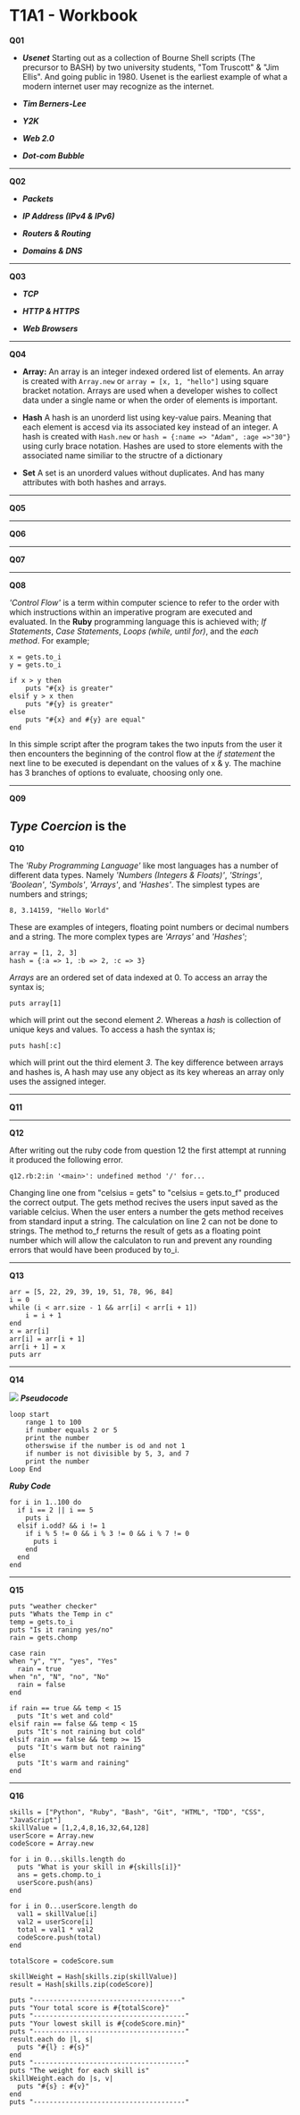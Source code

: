 # T1A1 - Workbook

**Q01**

* ***Usenet*** Starting out as a collection of Bourne Shell scripts (The
precursor to BASH) by two university students, "Tom Truscott" & "Jim Ellis". And
going public in 1980. Usenet is the earliest example of what a modern internet
user may recognize as the internet.

* ***Tim Berners-Lee***

* ***Y2K***

* ***Web 2.0***

* ***Dot-com Bubble***

---

**Q02**

* ***Packets***

* ***IP Address (IPv4 & IPv6)***

* ***Routers & Routing***

* ***Domains & DNS***

---

**Q03**

* ***TCP***

* ***HTTP & HTTPS***

* ***Web Browsers***

---

**Q04**

* **Array:** An array is an integer indexed ordered list of elements. An array
is created with ```Array.new``` or ```array = [x, 1, "hello"]``` using square
bracket notation. Arrays are used when a developer wishes to collect data under
a single name or when the order of elements is important.

* **Hash** A hash is an unorderd list using key-value pairs. Meaning that each
element is accesd via its associated key instead of an integer. A hash is
created with ```Hash.new``` or ```hash = {:name => "Adam", :age =>"30"}```
using curly brace notation. Hashes are used to store elements with the associated
name similiar to the structre of a dictionary

* **Set** A set is an unorderd values without duplicates. And has many attributes
with both hashes and arrays.
---

**Q05**

---

**Q06**

---

**Q07**

---

**Q08**

*'Control Flow'* is a term within computer science to refer to the order with
which instructions within an imperative program are executed and evaluated. In
the **Ruby** programming language this is achieved with; *If Statements*, *Case
Statements*, *Loops (while, until for)*, and the *each method*. For example;
```
x = gets.to_i
y = gets.to_i

if x > y then
    puts "#{x} is greater"
elsif y > x then
    puts "#{y} is greater"
else
    puts "#{x} and #{y} are equal"
end
```
In this simple script after the program takes the two inputs from the user it
then encounters the beginning of the control flow at the *if statement* the next
line to be executed is dependant on the values of x & y. The machine has 3
branches of options to evaluate, choosing only one.

---

**Q09**

*Type Coercion* is the
---

**Q10**

The *'Ruby Programming Language'* like most languages has a number of different
data types. Namely *'Numbers (Integers & Floats)'*, *'Strings'*, *'Boolean'*,
*'Symbols'*, *'Arrays'*, and *'Hashes'*. The simplest types are numbers and
strings;
```
8, 3.14159, "Hello World"
```
These are examples of integers, floating point numbers or decimal numbers and a
string. The more complex types are *'Arrays'* and *'Hashes'*;
```
array = [1, 2, 3]
hash = {:a => 1, :b => 2, :c => 3}
```
*Arrays* are an ordered set of data indexed at 0. To access an array the syntax
is;
```
puts array[1]
```
which will print out the second element *2*. Whereas a *hash* is collection
of unique keys and values. To access a hash the syntax is;
```
puts hash[:c]
```
which will print out the third element *3*. The key difference between arrays
and hashes is, A hash may use any object as its key whereas an array only uses
the assigned integer.

---

**Q11**

---

**Q12**

After writing out the ruby code from question 12 the first attempt at running it
produced the following error.

```q12.rb:2:in '<main>': undefined method '/' for...```


Changing line one from "celsius = gets" to "celsius = gets.to_f" produced the
correct output. The gets method recives the users input saved as the variable
celcius. When the user enters a number the gets method receives from standard
input a string. The calculation on line 2 can not be done to strings. The
method to_f returns the result of gets as a floating point number which will
allow the calculaton to run and prevent any rounding errors that would have been
produced by to_i.

___

**Q13**

```
arr = [5, 22, 29, 39, 19, 51, 78, 96, 84]
i = 0
while (i < arr.size - 1 && arr[i] < arr[i + 1])
    i = i + 1
end
x = arr[i]
arr[i] = arr[i + 1]
arr[i + 1] = x
puts arr

```
___

**Q14**

![](flowchartQ14.png)
***Pseudocode***

```
loop start
    range 1 to 100
    if number equals 2 or 5
    print the number
    otherswise if the number is od and not 1
    if number is not divisible by 5, 3, and 7
    print the number
Loop End

```

***Ruby Code***
```
for i in 1..100 do
  if i == 2 || i == 5
    puts i
  elsif i.odd? && i != 1
    if i % 5 != 0 && i % 3 != 0 && i % 7 != 0
      puts i
    end
  end
end

```
___

**Q15**
```
puts "weather checker"
puts "Whats the Temp in c"
temp = gets.to_i
puts "Is it raning yes/no"
rain = gets.chomp

case rain
when "y", "Y", "yes", "Yes"
  rain = true
when "n", "N", "no", "No"
  rain = false
end

if rain == true && temp < 15
  puts "It's wet and cold"
elsif rain == false && temp < 15
  puts "It's not raining but cold"
elsif rain == false && temp >= 15
  puts "It's warm but not raining"
else
  puts "It's warm and raining"
end

```
___

**Q16**

```
skills = ["Python", "Ruby", "Bash", "Git", "HTML", "TDD", "CSS", "JavaScript"]
skillValue = [1,2,4,8,16,32,64,128]
userScore = Array.new
codeScore = Array.new

for i in 0...skills.length do
  puts "What is your skill in #{skills[i]}"
  ans = gets.chomp.to_i
  userScore.push(ans)
end

for i in 0...userScore.length do
  val1 = skillValue[i]
  val2 = userScore[i]
  total = val1 * val2
  codeScore.push(total)
end

totalScore = codeScore.sum

skillWeight = Hash[skills.zip(skillValue)]
result = Hash[skills.zip(codeScore)]

puts "-------------------------------------"
puts "Your total score is #{totalScore}"
puts "--------------------------------------"
puts "Your lowest skill is #{codeScore.min}"
puts "--------------------------------------"
result.each do |l, s|
  puts "#{l} : #{s}"
end
puts "--------------------------------------"
puts "The weight for each skill is"
skillWeight.each do |s, v|
  puts "#{s} : #{v}"
end
puts "--------------------------------------"
```
